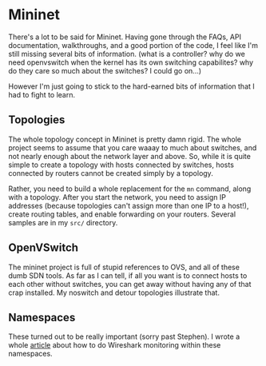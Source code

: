 Mininet
=======

There's a lot to be said for Mininet. Having gone through the FAQs, API
documentation, walkthroughs, and a good portion of the code, I feel like I'm
still missing several bits of information. (what is a controller? why do we need
openvswitch when the kernel has its own switching capabilites? why do they care
so much about the switches? I could go on...)

However I'm just going to stick to the hard-earned bits of information that I
had to fight to learn.

Topologies
----------

The whole topology concept in Mininet is pretty damn rigid. The whole project
seems to assume that you care waaay to much about switches, and not nearly
enough about the network layer and above. So, while it is quite simple to create
a topology with hosts connected by switches, hosts connected by routers cannot
be created simply by a topology.

Rather, you need to build a whole replacement for the `mn` command, along with a
topology. After you start the network, you need to assign IP addresses (because
topologies can't assign more than one IP to a host!), create routing tables, and
enable forwarding on your routers. Several samples are in my `src/` directory.

OpenVSwitch
-----------

The mininet project is full of stupid references to OVS, and all of these dumb
SDN tools. As far as I can tell, if all you want is to connect hosts to each
other without switches, you can get away without having any of that crap
installed. My noswitch and detour topologies illustrate that.

Namespaces
----------

These turned out to be really important (sorry past Stephen). I wrote a whole
[article][] about how to do Wireshark monitoring within these namespaces.

[article]: https://brennan.io/2017/04/12/wireshark-tricks/
